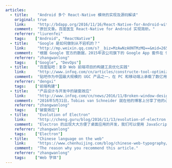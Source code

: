 ```yaml
---
articles:
  - title:    "Android 多个 React-Native 模块的实现及源码解读"
    original: true
    link:     "http://bdapp.org/2016/11/16/React-Native-for-Android-with-multi-RNApp/"
    comment:  "原创文章。百度医生 React-Native for Android 实现简析。"
    referrer: "liurenfei"
    tags:    ["Android", "ReactNative"]
  - title:    "Google 是如何做到从不宕机的？"
    link:     "http://mp.weixin.qq.com/s?__biz=MzAwNzA0NTMzMQ==&mid=2653201877&idx=1&sn=574599f1aa45235cd4118ae8308d8053&scene=4#wechat_redirect"
    comment:  "根据 Google 官方的数据，2015年该公司旗下的 Google App 套件在 99.97% 的时间里都处于可用状态。Google 在过去的十年里一直对 SRE 默不作声，但是过去它在应对大规模高效率的网络操作时的确是这么做的。不过目前 Google 已经进入到一个新的阶段，它更愿意讨论 SRE 的相关问题了。"
    referrer: "zhangwanlong"
    tags:    ["Google", "DevOps"]
  - title:    "百度贴吧：复杂 Web 前端项目的构建工具优化实践"
    link:     "http://www.infoq.com/cn/articles/constructe-tool-optimize-for-complex-web-front-end-projects"
    comment:  "贴吧作为中国最大规模的 UGC 产品之一，在 PC 和移动端上承载了数亿用户的访问，在人员协作和前端架构上也面临较大的挑战。文章从图论的角度阐述了工程构建的本质，以及实现一个无穷复杂构建系统的思路。"
    referrer: "dengxi"
    tags:    ["前端构建"]
  - title:    "产品设计与开发中的破窗效应"
    link:     "http://www.infoq.com/cn/news/2016/11/Broken-window-design-development"
    comment:  "2016年5月31日，Tobias van Schneider 就在他的博客上分享了他的心得：“破窗效应”理论在产品设计与开发的应用中也是有效的。如果你感到项目的进度近乎停滞，给你带来烦躁的话，很可能就是因为“破窗效应”。博主讲解了“破窗效应”理论，并提出了如何在项目实施中应用“破窗效应”理论，从而让项目顺利进展。"
    referrer: "zhangwanlong"
    tags:    ["破窗效应"]
  - title:    "Evolution of Electron"
    link:     "http://cheng.guru/blog/2016/11/13/evolution-of-electron.html"
    comment:  "Electron 的出现大大方便了桌面应用的开发，我们可以使用 JavaScript 开发桌面应用。Electron 的作者分享了这个 slide 介绍 Eletron 的发展历程。"
    referrer: "zhangwanlong"
    tags:    ["Electron"]
  - title:    "Chinese language on the web"
    link:     "https://www.chenhuijing.com/blog/chinese-web-typography/#👾"
    comment:  "The reason why you recommend this article."
    referrer: "zhangwanlong"
    tags:    ["Web 字体"]
---
```

